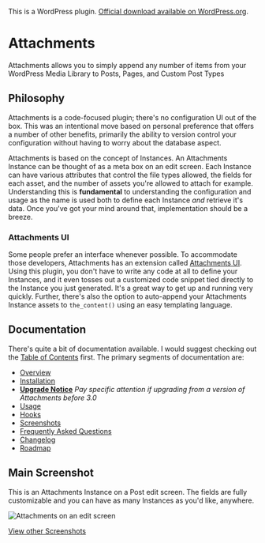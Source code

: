 This is a WordPress plugin. [Official download available on WordPress.org](https://wordpress.org/plugins/attachments/).

# Attachments

Attachments allows you to simply append any number of items from your WordPress Media Library to Posts, Pages, and Custom Post Types

## Philosophy

Attachments is a code-focused plugin; there's no configuration UI out of the box. This was an intentional move based on personal preference that offers a number of other benefits, primarily the ability to version control your configuration without having to worry about the database aspect.

Attachments is based on the concept of Instances. An Attachments Instance can be thought of as a meta box on an edit screen. Each Instance can have various attributes that control the file types allowed, the fields for each asset, and the number of assets you're allowed to attach for example. Understanding this is **fundamental** to understanding the configuration and usage as the name is used both to define each Instance *and* retrieve it's data. Once you've got your mind around that, implementation should be a breeze.

### Attachments UI

Some people prefer an interface whenever possible. To accommodate those developers, Attachments has an extension called [Attachments UI](https://mondaybynoon.com/members/plugins/attachments-ui/?utm_campaign=Attachments&utm_term=github%2breadme). Using this plugin, you don't have to write any code at all to define your Instances, and it even tosses out a customized code snippet tied directly to the Instance you just generated. It's a great way to get up and running very quickly. Further, there's also the option to auto-append your Attachments Instance assets to `the_content()` using an easy templating language.

## Documentation

There's quite a bit of documentation available. I would suggest checking out the [Table of Contents](docs/TOC.md) first. The primary segments of documentation are:

* [Overview](docs/overview.md)
* [Installation](docs/installation.md)
* **[Upgrade Notice](docs/upgrade.md)** *Pay specific attention if upgrading from a version of Attachments before 3.0*
* [Usage](docs/usage.md)
* [Hooks](docs/hooks.md)
* [Screenshots](docs/screenshots.md)
* [Frequently Asked Questions](docs/faq.md)
* [Changelog](docs/changelog.md)
* [Roadmap](docs/roadmap.md)

## Main Screenshot

This is an Attachments Instance on a Post edit screen. The fields are fully customizable and you can have as many Instances as you'd like, anywhere.

![Attachments on an edit screen](http://mondaybynoon.com/images/attachments/main.png)

[View other Screenshots](docs/screenshots.md)
